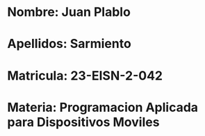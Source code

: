 # Nombre: Juan Plablo
# Apellidos: Sarmiento
# Matricula: 23-EISN-2-042
# Materia: Programacion Aplicada para Dispositivos Moviles

